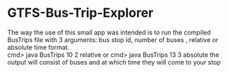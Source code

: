 # GTFS-Bus-Trip-Explorer
The way the use of this small app was intended is to run the compiled BusTrips file with 3 arguments: bus stop id, number of buses , relative or absolute time format.  
cmd> java BusTrips 10 2 relative or cmd> java BusTrips 13 3 absolute
the output will consist of buses and at which time they will come to your stop

